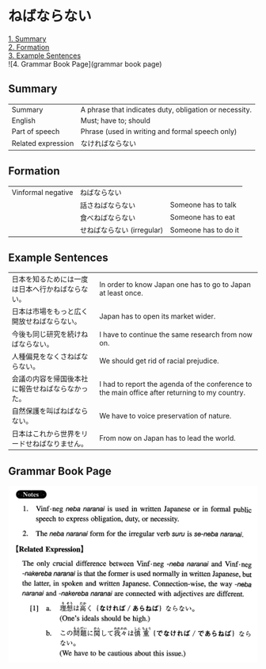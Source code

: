 # ねばならない

[1. Summary](#summary)<br>
[2. Formation](#formation)<br>
[3. Example Sentences](#example-sentences)<br>
![4. Grammar Book Page](grammar book page)<br>


## Summary

<table><tr>   <td>Summary</td>   <td>A phrase that indicates duty, obligation or necessity.</td></tr><tr>   <td>English</td>   <td>Must; have to; should</td></tr><tr>   <td>Part of speech</td>   <td>Phrase (used in writing and formal speech only)</td></tr><tr>   <td>Related expression</td>   <td>なければならない</td></tr></table>

## Formation

<table class="table"><tbody><tr class="tr head"><td class="td"><span class="bold">Vinformal negative</span></td><td class="td"><span class="concept">ねばならない</span></td><td class="td"></td></tr><tr class="tr"><td class="td"></td><td class="td"><span>話さ</span><span class="concept">ねばならない</span></td><td class="td"><span>Someone has to talk</span></td></tr><tr class="tr"><td class="td"></td><td class="td"><span>食べ</span><span class="concept">ねばならない</span></td><td class="td"><span>Someone has to eat</span></td></tr><tr class="tr"><td class="td"></td><td class="td"><span>せ</span><span class="concept">ねばならない</span> <span>(irregular)</span> </td><td class="td"><span>Someone has to do it</span></td></tr></tbody></table>

## Example Sentences

<table><tr>   <td>日本を知るためには一度は日本へ行かねばならない。</td>   <td>In order to know Japan one has to go to Japan at least once.</td></tr><tr>   <td>日本は市場をもっと広く開放せねばならない。</td>   <td>Japan has to open its market wider.</td></tr><tr>   <td>今後も同じ研究を続けねばならない。</td>   <td>I have to continue the same research from now on.</td></tr><tr>   <td>人種偏見をなくさねばならない。</td>   <td>We should get rid of racial prejudice.</td></tr><tr>   <td>会議の内容を帰国後本社に報告せねばならなかった。</td>   <td>I had to report the agenda of the conference to the main office after returning to my country.</td></tr><tr>   <td>自然保護を叫ばねばならない。</td>   <td>We have to voice preservation of nature.</td></tr><tr>   <td>日本はこれから世界をリードせねばなりません。</td>   <td>From now on Japan has to lead the world.</td></tr></table>

## Grammar Book Page

![](../img/Intermediateねばならない.png)

